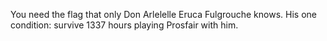 You need the flag that only Don Arlelelle Eruca Fulgrouche knows. His one condition: survive 1337 hours playing Prosfair with him.